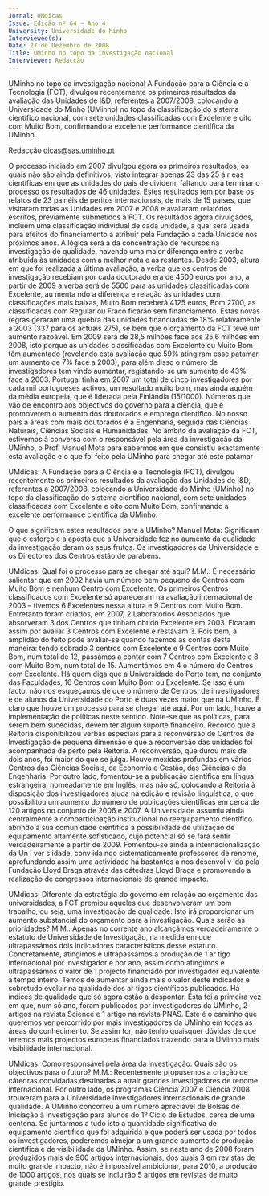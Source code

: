 ```yaml
---
Jornal: UMdicas
Issue: Edição nº 64 - Ano 4
University: Universidade do Minho
Interviewee(s): 
Date: 27 de Dezembro de 2008
Title: UMinho no topo da investigação nacional
Interviewer: Redacção
---
```


UMinho no topo da investigação nacional
A Fundação para a Ciência e a Tecnologia (FCT), divulgou
recentemente os primeiros resultados da avaliação das Unidades
de I&D, referentes a 2007/2008, colocando a Universidade do
Minho (UMinho) no topo da classificação do sistema científico nacional,
com sete unidades classificadas com Excelente e oito com Muito Bom,
confirmando a excelente performance científica da UMinho.

Redacção
dicas@sas.uminho.pt

O processo iniciado em 2007
divulgou agora os primeiros
resultados, os quais não são
ainda definitivos, visto integrar
apenas 23 das 25 á r eas
científicas em que as unidades
do país de dividem, faltando para
terminar o processo os
resultados de 46 unidades.
Estes resultados tem por base os
relatos de 23 painéis de peritos
internacionais, de mais de 15
países, que visitaram todas as
Unidades em 2007 e 2008 e
avaliaram relatórios escritos,
previamente submetidos à FCT.
Os resultados agora divulgados,
incluem uma classificação
individual de cada unidade, a qual
será usada para efeitos do
financiamento a atribuir pela
Fundação a cada Unidade nos
próximos anos. A lógica será a da
concentração de recursos na
investigação de qualidade,
havendo uma maior diferença
entre a verba atribuída às
unidades com a melhor nota e as
restantes. Desde 2003, altura
em que foi realizada a última
avaliação, a verba que os centros
de investigação recebiam por
cada doutorado era de 4500
euros por ano, a partir de 2009 a
verba será de 5500 para as
unidades classificadas com
Excelente, au menta ndo a
diferença e relação às unidades
com classificações mais baixas,
Muito Bom receberá 4125 euros,
Bom 2700, as classificadas com
Regular ou Fraco ficarão sem
financiamento.
Estas novas regras geraram uma
quebra das unidades financiadas
de 18% relativamente a 2003
(337 para os actuais 275), se
bem que o orçamento da FCT teve
um aumento razoável. Em 2009
será de 28,5 milhões face aos
25,6 milhões em 2008, isto
porque as unidades classificadas
com Excelente ou Muito Bom têm
aumentado (revelando esta
avaliação que 59% atingiram
esse patamar, um aumento de 7%
face a 2003), para além disso o
número de investigadores tem
vindo aumentar, registando-se
um aumento de 43% face a 2003.
Portugal tinha em 2007 um total
de cinco investigadores por cada
mil portugueses activos, um
resultado muito bom, mas ainda
aquém da média europeia, que é
liderada pela Finlândia
(15/1000).
Números que vão de encontro
aos objectivos do governo para a
ciência, que é promoverem o
aumento dos doutorados e
emprego científico.
No nosso país a áreas com mais
doutorados é a Engenharia,
seguida das Ciências Naturais,
Ciências Sociais e Humanidades.
No âmbito da avaliação da FCT,
estivemos à conversa com o
responsável pela área da
investigação da UMinho, o Prof.
Manuel Mota para sabermos em
que consistiu exactamente esta
avaliação e o que foi feito pela
UMinho para chegar até este
patamar

UMdicas: A Fundação para a
Ciência e a Tecnologia (FCT),
divulgou recentemente os
primeiros resultados da
avaliação das Unidades de I&D,
referentes a 2007/2008,
colocando a Universidade do
Minho (UMinho) no topo da
classificação do sistema
científico nacional, com sete
unidades classificadas com
Excelente e oito com Muito Bom,
confirmando a excelente
performance científica da
UMinho.

O que significam estes
resultados para a UMinho?
Manuel Mota: Significam que o
esforço e a aposta que a
Universidade fez no aumento da
qualidade da investigação deram
os seus frutos. Os investigadores
da Universidade e os Directores
dos Centros estão de parabéns.

UMdicas: Qual foi o processo
para se chegar até aqui?
M.M.: É necessário salientar que
em 2002 havia um número bem
pequeno de Centros com Muito
Bom e nenhum Centro com
Excelente. Os primeiros Centros
classificados com Excelente só
apareceram na avaliação
internacional de 2003 – tivemos
6 Excelentes nessa altura e 9
Centros com Muito Bom.
Entretanto foram criados, em
2007, 2 Laboratórios Associados
que absorveram 3 dos Centros
que tinham obtido Excelente em
2003. Ficaram assim por avaliar
3 Centros com Excelente e
restavam 3. Pois bem, a amplidão
do feito pode avaliar-se quando
fazemos as contas desta
maneira: tendo sobrado 3
centros com Excelente e 9
Centros com Muito Bom, num
total de 12, passámos
a contar
com 7 Centros com Excelente e 8
com Muito Bom, num total de 15.
Aumentámos em 4 o número de
Centros com Excelente. Há quem
diga que a Universidade do Porto
tem, no conjunto das Faculdades,
16 Centros com Muito Bom ou
Excelente. Se isso é um facto, não
nos esqueçamos de que o
número de Centros, de
investigadores e de alunos da
Universidade do Porto é duas
vezes maior que na UMinho.
É claro que houve um processo
para se chegar até aqui. Por um
lado, houve a implementação de
políticas neste sentido. Note-se
que as políticas, para serem bem
sucedidas, devem ter algum
suporte financeiro. Recordo que
a Reitoria disponibilizou verbas
especiais para a reconversão de
Centros de Investigação de
pequena dimensão e que a
reconversão das unidades foi
acompanhada de perto pela
Reitoria. A reconversão, que
durou mais de dois anos, foi
maior do que se julga. Houve
mexidas profundas em vários
Centros das Ciências Sociais, da
Economia e Gestão, das Ciências
e da Engenharia. Por outro lado,
fomentou-se a publicação
científica em língua estrangeira,
nomeadamente em Inglês, mas
não só, colocando a Reitoria à
disposição dos investigadores
ajuda na edição e revisão
linguística, o que possibilitou um
aumento do número de
publicações científicas em cerca
de 120 artigos no conjunto de
2006 e 2007. A Universidade
assumiu ainda centralmente a
comparticipação institucional no
reequipamento científico
abrindo à sua comunidade
científica a possibilidade de
utilização de equipamento
altamente sofisticado, cujo
potencial só se fará sentir
verdadeiramente a partir de
2009. Fomentou-se ainda a
internacionalização da
Un i ver s idade, conv ida ndo
sistematicamente professores
de renome, aprofundando assim
uma actividade há bastantes
a nos desenvol v ida pela
Fundação Lloyd Braga através
das cátedras Lloyd Braga e
promovendo a realização de
congressos internacionais de
grande impacto.

UMdicas: Diferente da estratégia
do governo em relação ao
orçamento das universidades, a
FCT premiou aqueles que
desenvolveram um bom
trabalho, ou seja, uma
investigação de qualidade. Isto
irá proporcionar um aumento
substancial do orçamento para a
investigação.
Quais serão as prioridades?
M.M.: Apenas no corrente ano
alcançámos verdadeiramente o
estatuto de Universidade de
Investigação, na medida em que
ultrapassámos dois indicadores
característicos desse estatuto.
Concretamente, atingimos e
ultrapassámos a produção de 1
ar tigo internacional por
investigador e por ano, assim
como atingimos e
ultrapassámos o valor de 1
projecto financiado por
investigador equivalente a tempo
inteiro. Temos de aumentar ainda
mais o valor deste indicador e
sobretudo evoluir na qualidade
dos ar tigos científicos
publicados. Há índices de
qualidade que só agora estão a
despontar. Esta foi a primeira vez
em que, num só ano, foram
publicados por investigadores da
UMinho, 2 artigos na revista
Science e 1 artigo na revista
PNAS. Este é o caminho que
queremos ver percorrido por
mais investigadores da UMinho
em todas as áreas do
conhecimento. Se assim for, não
tenho quaisquer dúvidas de que
teremos mais projectos
europeus financiados trazendo
para a UMinho mais visibilidade
internacional.

UMdicas: Como responsável pela
área da investigação. Quais são
os objectivos para o futuro?
M.M.: Recentemente
propusemos a criação de
cátedras convidadas destinadas
a atrair grandes investigadores
de renome internacional. Por
outro lado, os programas Ciência
2007 e Ciência 2008 trouxeram
para a Universidade
investigadores internacionais de
grande qualidade. A UMinho
concorreu a um número
apreciável de Bolsas de Iniciação
à Investigação para alunos do 1º
Ciclo de Estudos, cerca de uma
centena. Se juntarmos a tudo isto
a quantidade significativa de
equipamento científico que foi
adquirida e que poderá ser usada
por todos os investigadores,
poderemos almejar a um grande
aumento de produção científica e
de visibilidade da UMinho. Assim,
se neste ano de 2008 foram
produzidos mais de 900 artigos
internacionais, dos quais 3 em
revistas de muito grande
impacto, não é impossível
ambicionar, para 2010, a
produção de 1000 artigos, nos
quais se incluirão 5 artigos em
revistas de muito grande
prestígio.